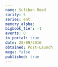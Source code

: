 ```yaml
---
name: Suliban Reed
rarity: 5
series: ent
memory_alpha:
bigbook_tier: -1
events: 0
in_portal: true
date: 28/09/2016
obtained: Post-Launch
mega: false
published: true
---
```



